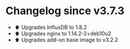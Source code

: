 # Changelog since v3.7.3
- ⬆ Upgrades InfluxDB to 1.8.2 
- ⬆ Upgrades nginx to 1.14.2-2+deb10u2 
- ⬆ Upgrades add-on base image to v3.2.2 
